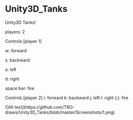 # Unity3D_Tanks

Unity3D Tanks!
<p>
players: 2 </p>

<p>Controls [player 1]</p>
<p>w: forward</p>
<p>s: backward</p>
<p>a: left</p>
<p>d: right</p>
<p>space bar: fire</p>


<p>
Controls [player 2]
i: forward
k: backward
j: left
l: right
(;): fire
</p>
![Alt text](https://github.com/TRO-draws/Unity3D_Tanks/blob/master/Screenshots/1.png)
